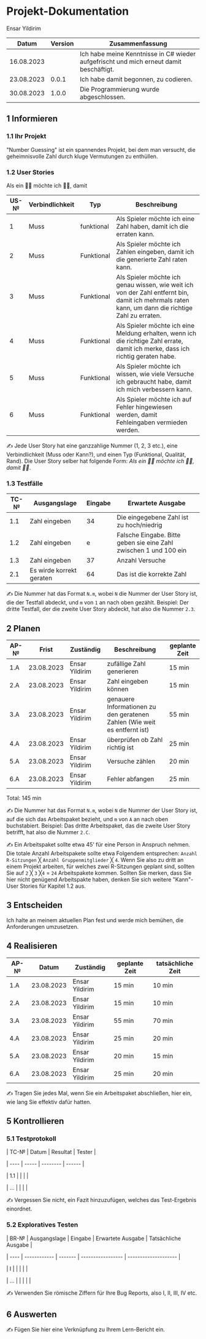 
# Projekt-Dokumentation
Ensar Yildirim

| Datum  | Version |Zusammenfassung|
| ------------- | ------------- |-----|
| 16.08.2023 | |   Ich habe meine Kenntnisse in C# wieder aufgefrischt und mich erneut damit beschäftigt.|
| 23.08.2023 | 0.0.1 |Ich habe damit begonnen, zu codieren.|
|30.08.2023|1.0.0| Die Programmierung wurde abgeschlossen.|


## 1 Informieren


### 1.1 Ihr Projekt



"Number Guessing" ist ein spannendes Projekt, bei dem man versucht, die geheimnisvolle Zahl durch kluge Vermutungen zu enthüllen.

### 1.2 User Stories
Als ein 🤷‍♂️ möchte ich 🤷‍♂️, damit

| US-№          |Verbindlichkeit|    Typ  |Beschreibung       |
| ------------- | ------------- |---------|-----------        |
|1   | Muss  |   funktional      |Als Spieler möchte ich eine Zahl haben, damit ich die erraten kann.  |
| 2 | Muss  |   Funktional      |  Als Spieler möchte ich Zahlen eingeben, damit ich die generierte Zahl raten kann. |
|3  | Muss  |   Funktional    | Als Spieler möchte ich genau wissen, wie weit ich von der Zahl entfernt bin, damit ich mehrmals raten kann, um dann die richtige Zahl zu erraten.|
| 4 | Muss  |Funktional  | Als Spieler möchte ich eine Meldung erhalten, wenn ich die richtige Zahl errate, damit ich merke, dass ich richtig geraten habe.                  |
|5  | Muss  |Funktional | Als Spieler möchte ich wissen, wie viele Versuche ich gebraucht habe, damit ich mich verbessern kann.   |
| 6| Muss  |Funktional|Als Spieler möchte ich auf Fehler hingewiesen werden, damit Fehleingaben vermieden werden.  |


✍️ Jede User Story hat eine ganzzahlige Nummer (1, 2, 3 etc.), eine Verbindlichkeit (Muss oder Kann?), und einen Typ (Funktional, Qualität, Rand). Die User Story selber hat folgende Form: *Als ein 🤷‍♂️ möchte ich 🤷‍♂️, damit 🤷‍♂️*.


### 1.3 Testfälle

| TC-№  | Ausgangslage |Eingabe |  Erwartete Ausgabe     |                   
| ------| ------------- |-------|  -----------------     |
| 1.1| Zahl eingeben  |  34     | Die eingegebene Zahl ist zu hoch/niedrig                       |            
| 1.2| Zahl eingeben  |e       |  Falsche Eingabe. Bitte geben sie eine Zahl zwischen 1 und 100 ein            |
| 1.3| Zahl eingeben  |  37     | Anzahl Versuche                     |            
| 2.1| Es wirde korrekt geraten  |64       | Das ist die korrekte Zahl            |


✍️ Die Nummer hat das Format `N.m`, wobei `N` die Nummer der User Story ist, die der Testfall abdeckt, und `m` von `1` an nach oben gezählt. Beispiel: Der dritte Testfall, der die zweite User Story abdeckt, hat also die Nummer `2.3`.



## 2 Planen


| AP-№ | Frist |Zuständig|Beschreibung|geplante Zeit |
| -------| ----- |---------| -----------| ------------ |
| 1.A    | 23.08.2023|Ensar Yildirim|  zufällige Zahl generieren|    15 min     |
| 2.A| 23.08.2023|      Ensar Yildirim   |Zahl eingeben können|   15 min           |
| 3.A| 23.08.2023|       Ensar Yildirim  |   genauere Informationen zu den geratenen Zahlen (Wie weit es entfernt ist)|    55 min|
| 4.A| 23.08.2023|      Ensar Yildirim   |    überprüfen ob Zahl richtig ist      |25 min|
| 5.A| 23.08.2023|      Ensar Yildirim   |     Versuche zählen|   20 min         |
| 6.A| 23.08.2023|       Ensar Yildirim  |      Fehler abfangen|    25 min       |

Total: 145 min


✍️ Die Nummer hat das Format `N.m`, wobei `N` die Nummer der User Story ist, auf die sich das Arbeitspaket bezieht, und `m` von `A` an nach oben buchstabiert. Beispiel: Das dritte Arbeitspaket, das die zweite User Story betrifft, hat also die Nummer `2.C`.


✍️ Ein Arbeitspaket sollte etwa 45' für eine Person in Anspruch nehmen. Die totale Anzahl Arbeitspakete sollte etwa Folgendem entsprechen: `Anzahl R-Sitzungen` ╳ `Anzahl Gruppenmitglieder` ╳ `4`. Wenn Sie also zu dritt an einem Projekt arbeiten, für welches zwei R-Sitzungen geplant sind, sollten Sie auf `2` ╳ `3` ╳`4` = `24` Arbeitspakete kommen. Sollten Sie merken, dass Sie hier nicht genügend Arbeitspakte haben, denken Sie sich weitere "Kann"-User Stories für Kapitel 1.2 aus.


## 3 Entscheiden
Ich halte an meinem aktuellen Plan fest und werde mich bemühen, die Anforderungen umzusetzen.



## 4 Realisieren


| AP-№	  | Datum |Zuständig|geplante Zeit|tatsächliche Zeit|
| --------| ----- |-------- |------------ |---------------- |
| 1.A | 23.08.2023| Ensar Yildirim        | 15 min          |  10 min               |
| 2.A | 23.08.2023 | Ensar Yildirim        | 15 min           |   10 min             |
| 3.A | 23.08.2023| Ensar Yildirim        | 55 min          |  70 min               |
| 4.A | 23.08.2023 | Ensar Yildirim        | 25 min           |  20 min              |
| 5.A | 23.08.2023| Ensar Yildirim        | 20 min          |  15 min               |
| 6.A | 23.08.2023 | Ensar Yildirim        | 25 min           |  20 min              |


✍️ Tragen Sie jedes Mal, wenn Sie ein Arbeitspaket abschließen, hier ein, wie lang Sie effektiv dafür hatten.


## 5 Kontrollieren


### 5.1 Testprotokoll


| TC-№ | Datum | Resultat | Tester |

| ---- | ----- | -------- | ------ |

| 1.1  |       |          |        |

| ...  |       |          |        |


✍️ Vergessen Sie nicht, ein Fazit hinzuzufügen, welches das Test-Ergebnis einordnet.


### 5.2 Exploratives Testen


| BR-№ | Ausgangslage | Eingabe | Erwartete Ausgabe | Tatsächliche Ausgabe |

| ---- | ------------ | ------- | ----------------- | -------------------- |

| I    |              |         |                   |                      |

| ...  |              |         |                   |                      |


✍️ Verwenden Sie römische Ziffern für Ihre Bug Reports, also I, II, III, IV etc.


## 6 Auswerten


✍️ Fügen Sie hier eine Verknüpfung zu Ihrem Lern-Bericht ein.

